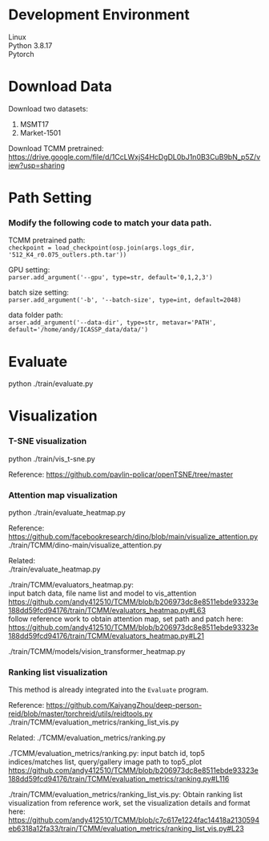 # Development Environment
Linux  
Python 3.8.17  
Pytorch

# Download Data
Download two datasets:  
1. MSMT17  
2. Market-1501  

Download TCMM pretrained:  
https://drive.google.com/file/d/1CcLWxjS4HcDgDL0bJ1n0B3CuB9bN_p5Z/view?usp=sharing  

# Path Setting 
### Modify the following code to match your data path.
TCMM pretrained path:  
`checkpoint = load_checkpoint(osp.join(args.logs_dir, '512_K4_r0.075_outlers.pth.tar'))`

GPU setting:  
`parser.add_argument('--gpu', type=str, default='0,1,2,3')`

batch size setting:  
`parser.add_argument('-b', '--batch-size', type=int, default=2048)`

data folder path:  
`arser.add_argument('--data-dir', type=str, metavar='PATH', default='/home/andy/ICASSP_data/data/')` 

# Evaluate
python ./train/evaluate.py

# Visualization
### T-SNE visualization
python ./train/vis_t-sne.py  

Reference: https://github.com/pavlin-policar/openTSNE/tree/master  

### Attention map visualization
python ./train/evaluate_heatmap.py  

Reference: https://github.com/facebookresearch/dino/blob/main/visualize_attention.py  
./train/TCMM/dino-main/visualize_attention.py  

Related:  
./train/evaluate_heatmap.py  

./train/TCMM/evaluators_heatmap.py:  
input batch data, file name list and model to vis_attention  
https://github.com/andy412510/TCMM/blob/b206973dc8e8511ebde93323e188dd59fcd94176/train/TCMM/evaluators_heatmap.py#L63  
follow reference work to obtain attention map, set path and patch here:  
https://github.com/andy412510/TCMM/blob/b206973dc8e8511ebde93323e188dd59fcd94176/train/TCMM/evaluators_heatmap.py#L21  

./train/TCMM/models/vision_transformer_heatmap.py  
### Ranking list visualization
This method is already integrated into the `Evaluate` program.

Reference: https://github.com/KaiyangZhou/deep-person-reid/blob/master/torchreid/utils/reidtools.py
./train/TCMM/evaluation_metrics/ranking_list_vis.py

Related:
./TCMM/evaluation_metrics/ranking.py

./TCMM/evaluation_metrics/ranking.py:
input batch id, top5 indices/matches list, query/gallery image path to top5_plot
https://github.com/andy412510/TCMM/blob/b206973dc8e8511ebde93323e188dd59fcd94176/train/TCMM/evaluation_metrics/ranking.py#L116

./train/TCMM/evaluation_metrics/ranking_list_vis.py:
Obtain ranking list visualization from reference work, set the visualization details and format here:
https://github.com/andy412510/TCMM/blob/c7c617e1224fac14418a2130594eb6318a12fa33/train/TCMM/evaluation_metrics/ranking_list_vis.py#L23
